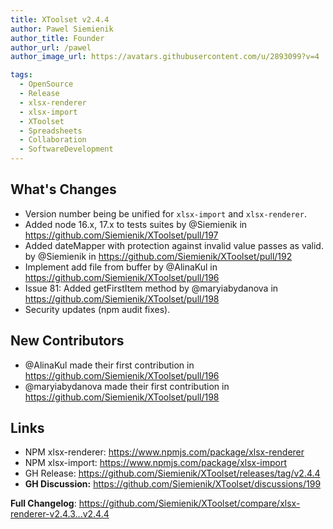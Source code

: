 ```yaml
---
title: XToolset v2.4.4
author: Pawel Siemienik
author_title: Founder
author_url: /pawel
author_image_url: https://avatars.githubusercontent.com/u/2893099?v=4

tags:
  - OpenSource
  - Release
  - xlsx-renderer
  - xlsx-import
  - XToolset
  - Spreadsheets
  - Collaboration
  - SoftwareDevelopment
---
```


## What's Changes

* Version number being be unified for `xlsx-import` and `xlsx-renderer`.
* Added node 16.x, 17.x to tests suites  by @Siemienik in https://github.com/Siemienik/XToolset/pull/197
* Added dateMapper with protection against invalid value passes as valid. by @Siemienik in https://github.com/Siemienik/XToolset/pull/192
* Implement add file from buffer by @AlinaKul in https://github.com/Siemienik/XToolset/pull/196
* Issue 81: Added getFirstItem method by @maryiabydanova in https://github.com/Siemienik/XToolset/pull/198
* Security updates (npm audit fixes).

## New Contributors
* @AlinaKul made their first contribution in https://github.com/Siemienik/XToolset/pull/196
* @maryiabydanova made their first contribution in https://github.com/Siemienik/XToolset/pull/198

## Links

* NPM xlsx-renderer: https://www.npmjs.com/package/xlsx-renderer
* NPM xlsx-import: https://www.npmjs.com/package/xlsx-import
* GH Release: https://github.com/Siemienik/XToolset/releases/tag/v2.4.4
* **GH Discussion:** https://github.com/Siemienik/XToolset/discussions/199

**Full Changelog**: https://github.com/Siemienik/XToolset/compare/xlsx-renderer-v2.4.3...v2.4.4
